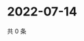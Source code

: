 # 2022-07-14

共 0 条

<!-- BEGIN WEIBO -->
<!-- 最后更新时间 Thu Jul 14 2022 15:15:36 GMT+0800 (China Standard Time) -->

<!-- END WEIBO -->
